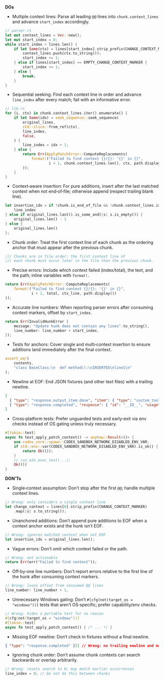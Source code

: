 **DOs**
- Multiple context lines: Parse all leading `@@` lines into `chunk.context_lines` and advance `start_index` accordingly.
```rust
// parser.rs
let mut context_lines = Vec::new();
let mut start_index = 0;
while start_index < lines.len() {
    if let Some(ctx) = lines[start_index].strip_prefix(CHANGE_CONTEXT_MARKER) {
        context_lines.push(ctx.to_string());
        start_index += 1;
    } else if lines[start_index] == EMPTY_CHANGE_CONTEXT_MARKER {
        start_index += 1;
    } else {
        break;
    }
}
```

- Sequential seeking: Find each context line in order and advance `line_index` after every match; fail with an informative error.
```rust
// lib.rs
for (i, ctx) in chunk.context_lines.iter().enumerate() {
    if let Some(idx) = seek_sequence::seek_sequence(
        original_lines,
        std::slice::from_ref(ctx),
        line_index,
        false,
    ) {
        line_index = idx + 1;
    } else {
        return Err(ApplyPatchError::ComputeReplacements(
            format!("Failed to find context {}/{}: '{}' in {}",
                    i + 1, chunk.context_lines.len(), ctx, path.display())
        ));
    }
}
```

- Context‑aware insertion: For pure additions, insert after the last matched context when not end‑of‑file; otherwise append (respect trailing blank line).
```rust
let insertion_idx = if !chunk.is_end_of_file && !chunk.context_lines.is_empty() {
    line_index
} else if original_lines.last().is_some_and(|s| s.is_empty()) {
    original_lines.len() - 1
} else {
    original_lines.len()
};
```

- Chunk order: Treat the first context line of each chunk as the ordering anchor that must appear after the previous chunk.
```rust
/// Chunks are in file order: the first context line of
/// each chunk must occur later in the file than the previous chunk.
```

- Precise errors: Include which context failed (index/total), the text, and the path; inline variables with `format!`.
```rust
return Err(ApplyPatchError::ComputeReplacements(
    format!("Failed to find context {}/{}: '{}' in {}",
            i + 1, total, ctx_line, path.display())
));
```

- Accurate line numbers: When reporting parser errors after consuming context markers, offset by `start_index`.
```rust
return Err(InvalidHunkError {
    message: "Update hunk does not contain any lines".to_string(),
    line_number: line_number + start_index,
});
```

- Tests for anchors: Cover single and multi‑context insertion to ensure additions land immediately after the final context.
```rust
assert_eq!(
    contents,
    "class BaseClass:\n  def method():\nINSERTED\nline1\n"
);
```

- Newline at EOF: End JSON fixtures (and other text files) with a trailing newline.
```json
[
  { "type": "response.output_item.done", "item": { "type": "custom_tool_call", "name": "apply_patch", "input": "...", "call_id": "__ID__" } },
  { "type": "response.completed", "response": { "id": "__ID__", "usage": { "input_tokens": 0, "output_tokens": 0, "total_tokens": 0 }, "output": [] } }
]
```

- Cross‑platform tests: Prefer unguarded tests and early‑exit via env checks instead of OS gating unless truly necessary.
```rust
#[tokio::test]
async fn test_apply_patch_context() -> anyhow::Result<()> {
    use codex_core::spawn::CODEX_SANDBOX_NETWORK_DISABLED_ENV_VAR;
    if std::env::var(CODEX_SANDBOX_NETWORK_DISABLED_ENV_VAR).is_ok() {
        return Ok(());
    }
    // run_e2e_exec_test(...);
    Ok(())
}
```

**DON’Ts**
- Single‑context assumption: Don’t stop after the first `@@`; handle multiple context lines.
```rust
// Wrong: only considers a single context line
let change_context = lines[0].strip_prefix(CHANGE_CONTEXT_MARKER)
    .map(|s| s.to_string());
```

- Unanchored additions: Don’t append pure additions to EOF when a context anchor exists and the hunk isn’t EOF.
```rust
// Wrong: ignores matched context when not EOF
let insertion_idx = original_lines.len();
```

- Vague errors: Don’t omit which context failed or the path.
```rust
// Wrong: not actionable
return Err(err("Failed to find context"));
```

- Off‑by‑one line numbers: Don’t report errors relative to the first line of the hunk after consuming context markers.
```rust
// Wrong: loses offset from consumed @@ lines
line_number: line_number + 1,
```

- Unnecessary Windows gating: Don’t `#[cfg(not(target_os = "windows"))]` tests that aren’t OS‑specific; prefer capability/env checks.
```rust
// Wrong: hides a portable test for no reason
#[cfg(not(target_os = "windows"))]
#[tokio::test]
async fn test_apply_patch_context() { /* ... */ }
```

- Missing EOF newline: Don’t check in fixtures without a final newline.
```json
{ "type": "response.completed" }[] // Wrong: no trailing newline and malformed
```

- Ignoring chunk order: Don’t assume chunk contexts can search backwards or overlap arbitrarily.
```rust
// Wrong: resets search to 0; may match earlier occurrences
line_index = 0; // Do not do this between chunks
```